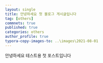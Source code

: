 ```yaml
---
layout: single
title: 안녕하세요 첫 블로그 게시글입니다
tag: [others]
commnets: true
published: true
categories: others
author_profile: true
typora-copy-images-to: ..\images\2021-08-01
---
```


안녕하세요
테스트용 첫 포스트입니다


